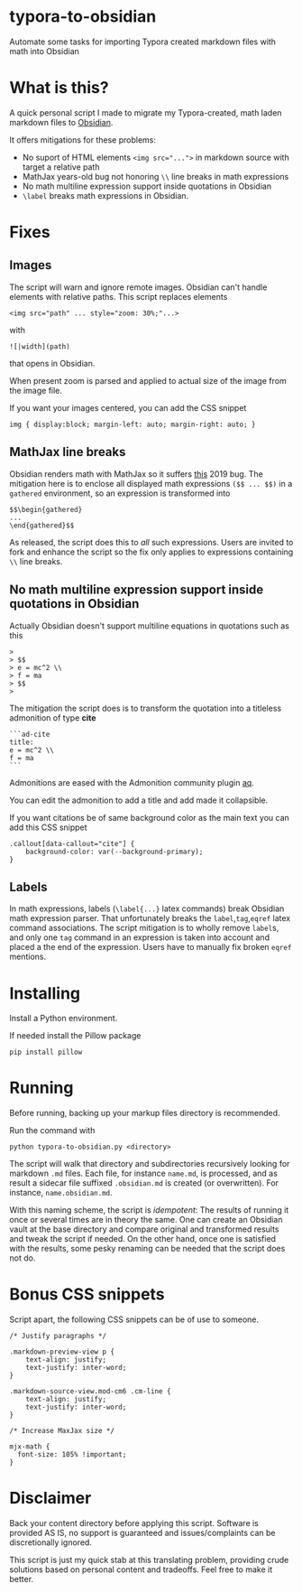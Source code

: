 # typora-to-obsidian
Automate some tasks for importing Typora created markdown files with math into Obsidian

# What is this?

A quick personal script I made to migrate my Typora-created, math laden markdown files to [Obsidian](https://obsidian.md/).

It offers mitigations for these problems:

* No suport of HTML elements `<img src="...">` in markdown source with target a relative path
* MathJax years-old bug not honoring `\\` line breaks in math expressions
* No math multiline expression support inside quotations in Obsidian
* `\label` breaks math expressions in Obsidian.

# Fixes

## Images

The script will warn and ignore remote images. Obsidian can't handle <img src...> elements with relative paths. This script replaces elements

```
<img src="path" ... style="zoom: 30%;"...>
```
with

```
![|width](path)
```
that opens in Obsidian.

When present zoom is parsed and applied to actual size of the image from the image file.

If you want your images centered, you can add the CSS snippet

```
img { display:block; margin-left: auto; margin-right: auto; }
```


## MathJax line breaks

Obsidian renders math with MathJax so it suffers [this](https://github.com/mathjax/MathJax/issues/2312) 2019 bug. The mitigation here is to enclose all displayed math expressions `($$ ... $$)` in a `gathered` environment, so an expression is transformed into

```
$$\begin{gathered}
...
\end{gathered}$$
```
As released, the script does this to *all* such expressions. Users are invited to fork and enhance the script so the fix only applies to expressions containing `\\` line breaks.

## No math multiline expression support inside quotations in Obsidian

Actually Obsidian doesn't support multiline equations in quotations such as this

```
>
> $$ 
> e = mc^2 \\
> f = ma
> $$
>
```

The mitigation the script does is to transform the quotation into a titleless admonition of type **cite**

````
```ad-cite
title:
e = mc^2 \\
f = ma
```
````

Admonitions are eased with the Admonition community plugin [aq](https://github.com/valentine195/obsidian-admonition).

You can edit the admonition to add a title and add made it collapsible.

If you want citations be of same background color as the main text you can add this CSS snippet

```
.callout[data-callout="cite"] { 
	background-color: var(--background-primary);
}
```

## Labels

In math expressions, labels (`\label{...}` latex commands) break Obsidian math expression parser. That unfortunately breaks the `label`,`tag`,`eqref` latex command associations. The script mitigation is to wholly remove `label`s, and only one `tag` command in an expression is taken into account and placed a the end of the expression. Users have to manually fix broken `eqref` mentions. 


# Installing

Install a Python environment. 

If needed install the Pillow package

```
pip install pillow
```

# Running

Before running, backing up your markup files directory is recommended.

Run the command with

```
python typora-to-obsidian.py <directory>
```

The script will walk that directory and subdirectories recursively looking for markdown `.md` files. Each file, for instance `name.md`, is processed, and as result a sidecar file suffixed `.obsidian.md` is created (or overwritten). For instance, `name.obsidian.md`.

With this naming scheme, the script is _idempotent_: The results of running it once or several times are in theory the same. One can create an Obsidian vault at the base directory and compare original and transformed results and tweak the script if needed. On the other hand, once one is satisfied with the results, some pesky renaming can be needed that the script does not do.

# Bonus CSS snippets

Script apart, the following CSS snippets can be of use to someone. 

```
/* Justify paragraphs */

.markdown-preview-view p {
	text-align: justify;
	text-justify: inter-word;
}

.markdown-source-view.mod-cm6 .cm-line {
	text-align: justify;
	text-justify: inter-word;
}

/* Increase MaxJax size */

mjx-math {
  font-size: 105% !important;
}
```

# Disclaimer

Back your content directory before applying this script. Software is provided AS IS, no support is guaranteed and issues/complaints can be discretionally ignored.

This script is just my quick stab at this translating problem, providing crude solutions based on personal content and tradeoffs. Feel free to make it better.
